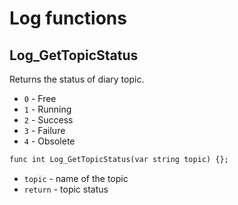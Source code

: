 # Log functions

## Log_GetTopicStatus

Returns the status of diary topic.

- `0` - Free
- `1` - Running
- `2` - Success
- `3` - Failure
- `4` - Obsolete

```dae
func int Log_GetTopicStatus(var string topic) {};
```

- `topic` - name of the topic
- `return` - topic status
